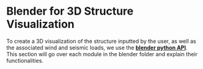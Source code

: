 # Blender for 3D Structure Visualization

To create a 3D visualization of the structure inputted by the user, as well as the associated wind and 
seismic loads, we use the [**blender python API**](https://docs.blender.org/api/current/index.html). 
This section will go over each module in the blender folder and explain their functionalities. 
